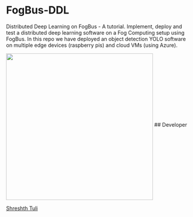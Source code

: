 # FogBus-DDL
Distributed Deep Learning on FogBus - A tutorial. Implement, deploy and test a distributed deep learning software on a Fog Computing setup using FogBus. In this repo we have deployed an object detection YOLO software on multiple edge devices (raspberry pis) and cloud VMs (using Azure). 

<img src="https://github.com/Cloudslab/FogBus-DDL/blob/master/Tutorial/End-user%20manual/images/Screenshot_20190524-210953.jpg" width="400" align="middle">
## Developer

[Shreshth Tuli](https://www.github.com/shreshthtuli)
